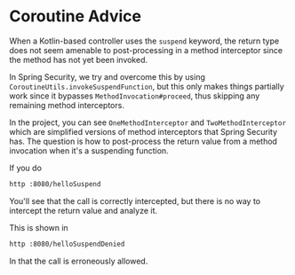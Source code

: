 # Coroutine Advice

When a Kotlin-based controller uses the `suspend` keyword, the return type does not seem amenable to post-processing in a method interceptor since the method has not yet been invoked.

In Spring Security, we try and overcome this by using `CoroutineUtils.invokeSuspendFunction`, but this only makes things partially work since it bypasses `MethodInvocation#proceed`, thus skipping any remaining method interceptors.

In the project, you can see `OneMethodInterceptor` and `TwoMethodInterceptor` which are simplified versions of method interceptors that Spring Security has. The question is how to post-process the return value from a method invocation when it's a suspending function.

If you do

```bash
http :8080/helloSuspend
```

You'll see that the call is correctly intercepted, but there is no way to intercept the return value and analyze it.

This is shown in

```bash
http :8080/helloSuspendDenied
```

In that the call is erroneously allowed.